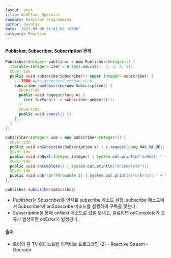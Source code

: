 ```yaml
---
layout: post
title: WebFlux, Operator
summary: Reactive Programming
author: devhtak
date: '2021-08-08 21:41:00 +0900'
category: Reactive
---
```


#### Publisher, Subscriber, Subscription 관계

```java
Publisher<Integer> publisher = new Publisher<Integer>() {
  Iterable<Integer> iter = Arrays.asList(1, 2, 3, 4, 5);
  @Override
  public void subscribe(Subscriber<? super Integer> subscriber) {
    // TODO Auto-generated method stub
    subscriber.onSubscribe(new Subscription() {
      @Override
      public void request(long n) {
        iter.forEach(i -> subscriber.onNext(i));
      }
      @Override
      public void cancel() {}
    });
  }
};

Subscriber<Integer> sub = new Subscriber<Integer>() {
  @Override
  public void onSubscribe(Subscription s) { s.request(Long.MAX_VALUE); }
  @Override
  public void onNext(Integer integer) { System.out.println("onNext: " + integer); }
  @Override
  public void onComplete() { System.out.println("onComplete");}
  @Override
  public void onError(Throwable t) { System.out.println("onError: " + t.getMessage()); }
};

publisher.subscribe(subscriber)
```

-  Publisher는 Sbuscriber를 인자로 subscribe 메소드 실행. subscribe 메소드에서 Subscriber에 onSubscribe 메소드를 실행하여 구독을 맺는다.
-  Subscription을 통해 onNext 메소드로 값을 보내고, 완료되면 onComplete가 오류가 발생하면 onError가 발생한다.


#### 출처

- 토비의 봄 TV 6회 스프링 리액티브 프로그래밍 (2) - Reactive Stream - Operator

